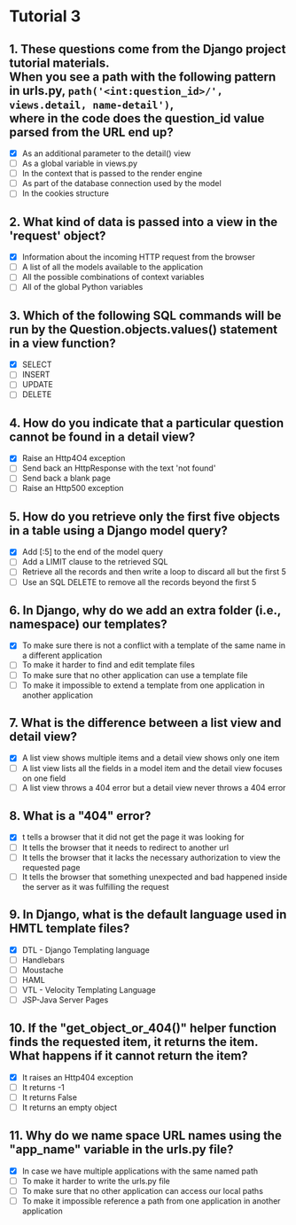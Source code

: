 # Tutorial 3

## 1. These questions come from the Django project tutorial materials.<br>When you see a path with the following pattern in urls.py, `path('<int:question_id>/', views.detail, name-detail')`,<br>where in the code does the question_id value parsed from the URL end up?

- [x] As an additional parameter to the detail() view
- [ ] As a global variable in views.py
- [ ] In the context that is passed to the render engine
- [ ] As part of the database connection used by the model
- [ ] In the cookies structure

## 2. What kind of data is passed into a view in the 'request' object?

- [x] Information about the incoming HTTP request from the browser
- [ ] A list of all the models available to the application
- [ ] All the possible combinations of context variables
- [ ] All of the global Python variables

## 3. Which of the following SQL commands will be run by the Question.objects.values() statement in a view function?

- [x] SELECT
- [ ] INSERT
- [ ] UPDATE
- [ ] DELETE

## 4. How do you indicate that a particular question cannot be found in a detail view?

- [x] Raise an Http4O4 exception
- [ ] Send back an HttpResponse with the text 'not found'
- [ ] Send back a blank page
- [ ] Raise an Http500 exception

## 5. How do you retrieve only the first five objects in a table using a Django model query?

- [x] Add [:5] to the end of the model query
- [ ] Add a LIMIT clause to the retrieved SQL
- [ ] Retrieve all the records and then write a loop to discard all but the first 5
- [ ] Use an SQL DELETE to remove all the records beyond the first 5

## 6. In Django, why do we add an extra folder (i.e., namespace) our templates?

- [x] To make sure there is not a conflict with a template of the same name in a different application
- [ ] To make it harder to find and edit template files
- [ ] To make sure that no other application can use a template file
- [ ] To make it impossible to extend a template from one application in another application

## 7. What is the difference between a list view and detail view?

- [x] A list view shows multiple items and a detail view shows only one item
- [ ] A list view lists all the fields in a model item and the detail view focuses on one field
- [ ] A list view throws a 404 error but a detail view never throws a 404 error

## 8. What is a "404" error?

- [x] t tells a browser that it did not get the page it was looking for
- [ ] It tells the browser that it needs to redirect to another url
- [ ] It tells the browser that it lacks the necessary authorization to view the requested page
- [ ] It tells the browser that something unexpected and bad happened inside the server as it was fulfilling the request

## 9. In Django, what is the default language used in HMTL template files?

- [x] DTL - Django Templating language
- [ ] Handlebars
- [ ] Moustache
- [ ] HAML
- [ ] VTL - Velocity Templating Language
- [ ] JSP-Java Server Pages

## 10. If the "get_object_or_404()" helper function finds the requested item, it returns the item. What happens if it cannot return the item?

- [x] It raises an Http404 exception
- [ ] It returns -1
- [ ] It returns False
- [ ] It returns an empty object

## 11. Why do we name space URL names using the "app_name" variable in the urls.py file?

- [x] In case we have multiple applications with the same named path
- [ ] To make it harder to write the urls.py file
- [ ] To make sure that no other application can access our local paths
- [ ] To make it impossible reference a path from one application in another application